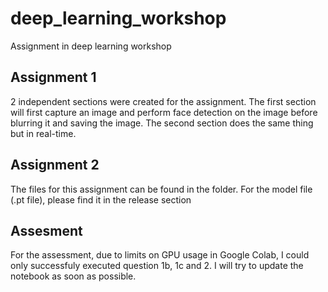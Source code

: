 # deep_learning_workshop
Assignment in deep learning workshop

## Assignment 1
2 independent sections were created for the assignment. The first section will first capture an image and perform face detection on the image before blurring it and saving the image. The second section does the same thing but in real-time. 

## Assignment 2
The files for this assignment can be found in the folder. For the model file (.pt file), please find it in the release section

## Assesment
For the assessment, due to limits on GPU usage in Google Colab, I could only successfuly executed question 1b, 1c and 2. I will try to update the notebook as soon as possible.
